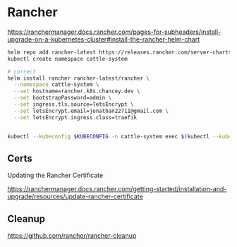 # Rancher

https://ranchermanager.docs.rancher.com/pages-for-subheaders/install-upgrade-on-a-kubernetes-cluster#install-the-rancher-helm-chart

```zsh
helm repo add rancher-latest https://releases.rancher.com/server-charts/latest
kubectl create namespace cattle-system
```

```zsh
# correct
helm install rancher rancher-latest/rancher \
  --namespace cattle-system \
  --set hostname=rancher.k8s.chancey.dev \
  --set bootstrapPassword=admin \
  --set ingress.tls.source=letsEncrypt \
  --set letsEncrypt.email=jonathan22711@gmail.com \
  --set letsEncrypt.ingress.class=traefik


kubectl --kubeconfig $KUBECONFIG -n cattle-system exec $(kubectl --kubeconfig $KUBECONFIG -n cattle-system get pods -l app=rancher --no-headers | head -1 | awk '{ print $1 }') -c rancher -- reset-password

```


## Certs
Updating the Rancher Certificate

<https://ranchermanager.docs.rancher.com/getting-started/installation-and-upgrade/resources/update-rancher-certificate>

## Cleanup

https://github.com/rancher/rancher-cleanup
